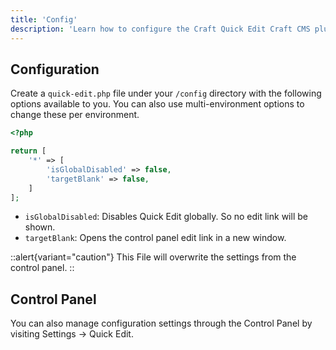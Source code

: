```yaml
---
title: 'Config'
description: 'Learn how to configure the Craft Quick Edit Craft CMS plugin.'
---
```


## Configuration

Create a `quick-edit.php` file under your `/config` directory with the following options available to you. You can also use multi-environment options to change these per environment.

```php [./config/quick-edit.php]
<?php

return [
    '*' => [
        'isGlobalDisabled' => false,
        'targetBlank' => false,
    ]
];
```

- `isGlobalDisabled`: Disables Quick Edit globally. So no edit link will be shown.
- `targetBlank`: Opens the control panel edit link in a new window.

::alert{variant="caution"}
This File will overwrite the settings from the control panel.
::

## Control Panel

You can also manage configuration settings through the Control Panel by visiting Settings → Quick Edit.

